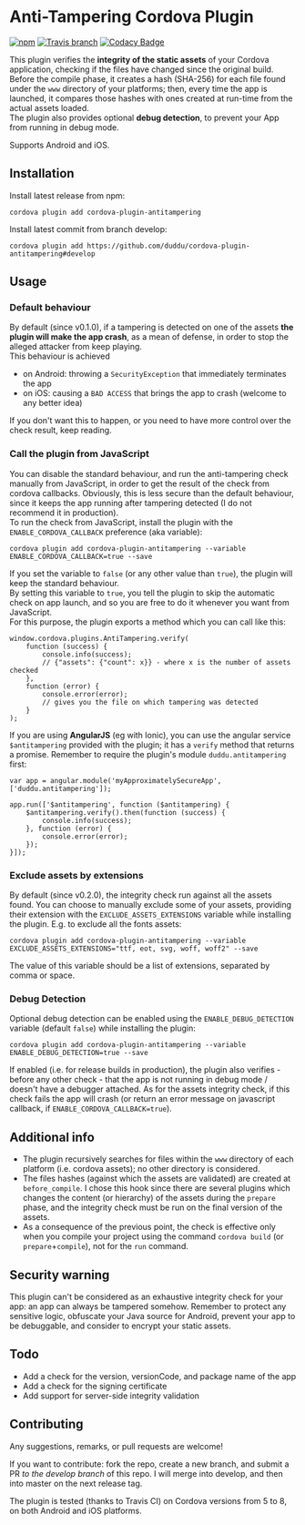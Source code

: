 Anti-Tampering Cordova Plugin
=============================

[![npm](https://img.shields.io/npm/v/cordova-plugin-antitampering.svg)](https://www.npmjs.com/package/cordova-plugin-antitampering)
[![Travis branch](https://img.shields.io/travis/duddu/cordova-plugin-antitampering/master.svg)](https://travis-ci.org/duddu/cordova-plugin-antitampering)
[![Codacy Badge](https://api.codacy.com/project/badge/Grade/596be7addc734ba9979e66713d237052)](https://www.codacy.com/app/duddu/cordova-plugin-antitampering?utm_source=github.com&amp;utm_medium=referral&amp;utm_content=duddu/cordova-plugin-antitampering&amp;utm_campaign=Badge_Grade)

This plugin verifies the **integrity of the static assets** of your Cordova application, checking if the files have changed since the original build.  
Before the compile phase, it creates a hash (SHA-256) for each file found under the `www` directory of your platforms; then, every time the app is launched, it compares those hashes with ones created at run-time from the actual assets loaded.  
The plugin also provides optional **debug detection**, to prevent your App from running in debug mode.  

Supports Android and iOS.

## Installation

Install latest release from npm:

    cordova plugin add cordova-plugin-antitampering

Install latest commit from branch develop:

    cordova plugin add https://github.com/duddu/cordova-plugin-antitampering#develop

## Usage

### Default behaviour

By default (since v0.1.0), if a tampering is detected on one of the assets **the plugin will make the app crash**, as a mean of defense, in order to stop the alleged attacker from keep playing.  
This behaviour is achieved
- on Android: throwing a `SecurityException` that immediately terminates the app
- on iOS: causing a `BAD ACCESS` that brings the app to crash (welcome to any better idea)

If you don't want this to happen, or you need to have more control over the check result, keep reading.

### Call the plugin from JavaScript

You can disable the standard behaviour, and run the anti-tampering check manually from JavaScript, in order to get the result of the check from cordova callbacks. Obviously, this is less secure than the default behaviour, since it keeps the app running after tampering detected (I do not recommend it in production).  
To run the check from JavaScript, install the plugin with the `ENABLE_CORDOVA_CALLBACK` preference (aka variable):

    cordova plugin add cordova-plugin-antitampering --variable ENABLE_CORDOVA_CALLBACK=true --save

If you set the variable to `false` (or any other value than `true`), the plugin will keep the standard behaviour.  
By setting this variable to `true`, you tell the plugin to skip the automatic check on app launch, and so you are free to do it whenever you want from JavaScript.  
For this purpose, the plugin exports a method which you can call like this:

    window.cordova.plugins.AntiTampering.verify(
        function (success) {
            console.info(success);
            // {"assets": {"count": x}} - where x is the number of assets checked
        },
        function (error) {
            console.error(error);
            // gives you the file on which tampering was detected
        }
    );

If you are using **AngularJS** (eg with Ionic), you can use the angular service `$antitampering` provided with the plugin; it has a `verify` method that returns a promise. Remember to require the plugin's module `duddu.antitampering` first:

    var app = angular.module('myApproximatelySecureApp', ['duddu.antitampering']);

    app.run(['$antitampering', function ($antitampering) {
        $antitampering.verify().then(function (success) {
            console.info(success);
        }, function (error) {
            console.error(error);
        });
    }]);

### Exclude assets by extensions

By default (since v0.2.0), the integrity check run against all the assets found. You can choose to manually exclude some of your assets, providing their extension with the `EXCLUDE_ASSETS_EXTENSIONS` variable while installing the plugin. E.g. to exclude all the fonts assets:

    cordova plugin add cordova-plugin-antitampering --variable EXCLUDE_ASSETS_EXTENSIONS="ttf, eot, svg, woff, woff2" --save

The value of this variable should be a list of extensions, separated by comma or space. 

### Debug Detection

Optional debug detection can be enabled using the `ENABLE_DEBUG_DETECTION` variable (default `false`) while installing the plugin:

    cordova plugin add cordova-plugin-antitampering --variable ENABLE_DEBUG_DETECTION=true --save

If enabled (i.e. for release builds in production), the plugin also verifies - before any other check - that the app is not running in debug mode / doesn't have a debugger attached. As for the assets integrity check, if this check fails the app will crash (or return an error message on javascript callback, if `ENABLE_CORDOVA_CALLBACK=true`). 

## Additional info

- The plugin recursively searches for files within the `www` directory of each platform (i.e. cordova assets); no other directory is considered.
- The files hashes (against which the assets are validated) are created at `before_compile`. I chose this hook since there are several plugins which changes the content (or hierarchy) of the assets during the `prepare` phase, and the integrity check must be run on the final version of the assets.
- As a consequence of the previous point, the check is effective only when you compile your project using the command `cordova build` (or `prepare`+`compile`), not for the `run` command.

## Security warning

This plugin can't be considered as an exhaustive integrity check for your app: an app can always be tampered somehow. Remember to protect any sensitive logic, obfuscate your Java source for Android, prevent your app to be debuggable, and consider to encrypt your static assets.

## Todo

- Add a check for the version, versionCode, and package name of the app
- Add a check for the signing certificate
- Add support for server-side integrity validation

## Contributing

Any suggestions, remarks, or pull requests are welcome!

If you want to contribute: fork the repo, create a new branch, and submit a PR *to the develop branch* of this repo. I will merge into develop, and then into master on the next release tag.

The plugin is tested (thanks to Travis CI) on Cordova versions from 5 to 8, on both Android and iOS platforms.